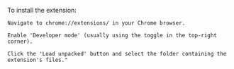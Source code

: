 To install the extension:

    Navigate to chrome://extensions/ in your Chrome browser.

    Enable 'Developer mode' (usually using the toggle in the top-right corner).

    Click the 'Load unpacked' button and select the folder containing the extension's files."
